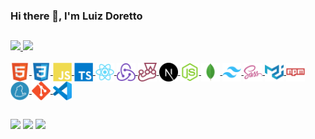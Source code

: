### Hi there 👋, I'm Luiz Doretto
##
 <div>
  <a href="https://github.com/lhneves">
  <img height="180em" src="https://github-readme-stats.vercel.app/api?username=lhneves&show_icons=true&theme=dark&count_private=true"/>
  <img height="180em" src="https://github-readme-stats.vercel.app/api/top-langs/?username=lhneves&theme=dark&layout=compact"/>
</div>
<div style="display: inline_block"><br>
  <img align="center" alt="Luiz-HTML" height="30" width="30" src="https://raw.githubusercontent.com/devicons/devicon/master/icons/html5/html5-original.svg">
  <img align="center" alt="Luiz-CSS" height="30" width="30" src="https://raw.githubusercontent.com/devicons/devicon/master/icons/css3/css3-original.svg">
  <img align="center" alt="Luiz-JS" height="30" width="30" src="https://raw.githubusercontent.com/devicons/devicon/master/icons/javascript/javascript-plain.svg">
  <img align="center" alt="Luiz-TS" height="30" width="30" src="https://raw.githubusercontent.com/devicons/devicon/master/icons/typescript/typescript-plain.svg">
  <img align="center" alt="Luiz-React" height="30" width="30" src="https://raw.githubusercontent.com/devicons/devicon/master/icons/react/react-original.svg">
  <img align="center" alt="Luiz-Redux" height="30" width="30" src="https://raw.githubusercontent.com/devicons/devicon/master/icons/redux/redux-original.svg">
  <img align="center" alt="Luiz-Jest" height="30" width="30" src="https://raw.githubusercontent.com/devicons/devicon/master/icons/jest/jest-plain.svg">
  <img align="center" alt="Luiz-Next" height="30" width="30" src="https://raw.githubusercontent.com/devicons/devicon/master/icons/nextjs/nextjs-original.svg">
  <img align="center" alt="Luiz-Node" height="30" width="30" src="https://raw.githubusercontent.com/devicons/devicon/master/icons/nodejs/nodejs-original.svg">
  <img align="center" alt="Luiz-Mongo" height="30" width="30" src="https://raw.githubusercontent.com/devicons/devicon/master/icons/mongodb/mongodb-original.svg">
  <img align="center" alt="Luiz-Tailwind" height="30" width="30" src="https://raw.githubusercontent.com/devicons/devicon/master/icons/tailwindcss/tailwindcss-plain.svg">
  <img align="center" alt="Luiz-Sass" height="30" width="30" src="https://raw.githubusercontent.com/devicons/devicon/master/icons/sass/sass-original.svg">
  <img align="center" alt="Luiz-Sass" height="30" width="30" src="https://raw.githubusercontent.com/devicons/devicon/master/icons/materialui/materialui-original.svg">
 
  <img align="center" alt="Luiz-NPM" height="30" width="30" src="https://raw.githubusercontent.com/devicons/devicon/master/icons/npm/npm-original-wordmark.svg">
  <img align="center" alt="Luiz-YARN" height="30" width="30" src="https://raw.githubusercontent.com/devicons/devicon/master/icons/yarn/yarn-original.svg">
  <img align="center" alt="Luiz-Git" height="30" width="30" src="https://raw.githubusercontent.com/devicons/devicon/master/icons/git/git-original.svg">
 <img align="center" alt="Luiz-VSCode" height="30" width="30" src="https://raw.githubusercontent.com/devicons/devicon/master/icons/vscode/vscode-original.svg">
 
 
 [//]: <img src="https://github.com/lhneves/lhneves/blob/main/brazil.gif" width="160" border="0" align="right" alt="side Image" />
</div>  

  ##
<div> 
 <a href="https://www.linkedin.com/in/luiz-doretto/" target="_blank"><img src="https://img.shields.io/badge/PORTFOLIO-002DB3?style=for-the-badge&logo=vercel&logoColor=white" target="_blank"></a> 
  <a href="https://www.linkedin.com/in/luiz-doretto/" target="_blank"><img src="https://img.shields.io/badge/-LinkedIn-%230077B5?style=for-the-badge&logo=linkedin&logoColor=white" target="_blank"></a> 
  <a href = "mailto:luiz.n.doretto@gmail.com"><img src="https://img.shields.io/badge/-Gmail-%23333?style=for-the-badge&logo=gmail&logoColor=white" target="_blank"></a>
  
 
<!--   ![Snake animation](https://github.com/lhneves/lhneves/blob/output/github-contribution-grid-snake.svg) -->
 
</div>
